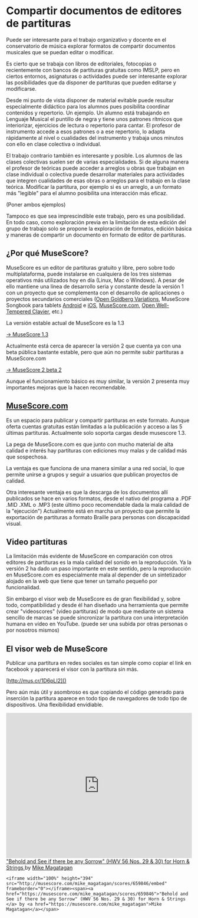 # Compartir documentos de editores de partituras

Puede ser interesante para el trabajo organizativo y docente en el conservatorio de música explorar formatos de compartir documentos musicales que se puedan editar o modificar. 

Es cierto que se trabaja con libros de editoriales, fotocopias o recientemente con bancos de partituras gratuitas como IMSLP, pero en ciertos entornos, asignaturas o actividades puede ser interesante explorar las posibilidades que da disponer de partituras que pueden editarse y modificarse. 

Desde mi punto de vista disponer de material evitable puede resultar especialmente didáctico para los alumnos pues posibilita coordinar contenidos y repertorio. Un ejemplo. Un alumno está trabajando en Lenguaje Musical el puntillo de negra y tiene unos patrones rítmicos que interiorizar, ejercicios de lectura o repertorio para cantar. El profesor de instrumento accede a esos patrones o a ese repertorio, lo adapta rápidamente al nivel o cualidades del instrumento y trabaja unos minutos con ello en clase colectiva o individual. 

El trabajo contrario también es interesante y posible. Los alumnos de las clases colectivas suelen ser de varias especialidades. Si de alguna manera el profesor de teóricas puede acceder a arreglos u obras que trabajan en clase individual o colectiva puede desarrollar materiales para actividades que integren cualidades de esas obras o arreglos para el trabajo en la clase teórica. Modificar la partitura, por ejemplo si es un arreglo, a un formato más "legible" para el alumno posibilita una interacción más eficaz. 

(Poner ambos ejemplos)

Tampoco es que sea imprescindible este trabajo, pero es una posibilidad. En todo caso, como exploración previa en la limitación de esta edición del grupo de trabajo solo se propone la exploración de formatos, edición básica y maneras de compartir un documento en formato de editor de partituras. 

## ¿Por qué MuseScore?

MuseScore es un editor de partituras gratuito y libre, pero sobre todo multiplataforma, puede instalarse en cualquiera de los tres sistemas operativos más utilizados hoy en día (Linux, Mac o Windows). A pesar de ello mantiene una línea de desarrollo seria y constante desde la versión 1 con un proyecto que se complementa con el desarrollo de aplicaciones o proyectos secundarios comerciales ([Open Goldberg Variations](http://www.opengoldbergvariations.org), MuseScore Songbook para tablets [Android](https://play.google.com/store/apps/developer?id=MuseScore) e [iOS](https://itunes.apple.com/us/app/musescore-songbook-sheet-music/id835731296?mt=8), [MuseScore.com](http://musescore.com/sheetmusic), [Open Well-Tempered Clavier](https://www.kickstarter.com/projects/opengoldberg/open-well-tempered-clavier-bah-to-bach), etc.)

La versión estable actual de MuseScore es la 1.3

[-> MuseScore 1.3](http://musescore.org/es/descarga)

Actualmente está cerca de aparecer la versión 2 que cuenta ya con una beta pública bastante estable, pero que aún no permite subir partituras a MuseScore.com

[-> MuseScore 2 beta 2](http://musescore.org/en/node/42051)

Aunque el funcionamiento básico es muy similar, la versión 2 presenta muy importantes mejoras que la hacen recomendable. 

## [MuseScore.com](http://musescore.com)

Es un espacio para publicar y compartir partituras en este formato. Aunque oferta cuentas gratuitas están limitadas a la publicación y acceso a las 5 últimas partituras. Actualmente solo soporta cargas desde musescore 1.3.

La pega de MuseScore.com es que junto con mucho material de alta calidad e interés hay partituras con ediciones muy malas y de calidad más que sospechosa. 

La ventaja es que funciona de una manera similar a una red social, lo que permite unirse a grupos y seguir a usuarios que publican proyectos de calidad. 

Otra interesante ventaja es que la descarga de los documentos allí publicados se hace en varios formatos, desde el nativo del programa a .PDF .MID .XML o .MP3 (este último poco recomendable dada la mala calidad de la "ejecución") Actualmente está en marcha un proyecto que permite la exportación de partituras a formato Braille para personas con discapacidad visual. 

## Video partituras

La limitación más evidente de MuseScore en comparación con otros editores de partituras es la mala calidad del sonido en la reproducción. Ya la versión 2 ha dado un paso importante en este sentido, pero la reproducción en MuseScore.com es especialmente mala al depender de un sintetizador alojado en la web que tiene que tener un tamaño pequeño por funcionalidad. 

Sin embargo el visor web de MuseScore es de gran flexibilidad y, sobre todo, compatibilidad y desde él han diseñado una herramienta que permite crear "videoscores" (video partituras) de modo que mediante un sistema sencillo de marcas se puede sincronizar la partitura con una interpretación humana en vídeo en YouTube. (puede ser una subida por otras personas o por nosotros mismos)

## El visor web de MuseScore

Publicar una partitura en redes sociales es tan simple como copiar el link en facebook y aparecerá el visor con la partitura sin más. 

[http://mus.cr/1D6pLl2]()

Pero aún más útil y asombroso es que copiando el código generado para inserción la partitura aparece en todo tipo de navegadores de todo tipo de dispositivos. Una flexibilidad envidiable.

<iframe width="100%" height="394" src="http://musescore.com/mike_magatagan/scores/659846/embed" frameborder="0"></iframe><span><a href="https://musescore.com/mike_magatagan/scores/659846">"Behold and See if there be any Sorrow" (HWV 56 Nos. 29 & 30) for Horn & Strings </a> by <a href="https://musescore.com/mike_magatagan">Mike Magatagan</a></span> 

    <iframe width="100%" height="394" src="http://musescore.com/mike_magatagan/scores/659846/embed" frameborder="0"></iframe><span><a href="https://musescore.com/mike_magatagan/scores/659846">"Behold and See if there be any Sorrow" (HWV 56 Nos. 29 & 30) for Horn & Strings </a> by <a href="https://musescore.com/mike_magatagan">Mike Magatagan</a></span> 
